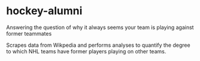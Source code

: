 # hockey-alumni
Answering the question of why it always seems your team is playing against former teammates

Scrapes data from Wikpedia and performs analyses to quantify the degree to which NHL teams have former players playing on other teams.
